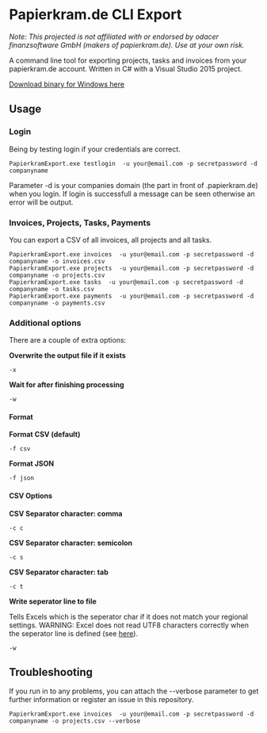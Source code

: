 # Papierkram.de CLI Export

_Note: This projected is not affiliated with or endorsed by odacer finanzsoftware GmbH  (makers of papierkram.de). Use at your own risk._

A command line tool for exporting projects, tasks and invoices from your papierkram.de account. Written in C# with a Visual Studio 2015 project.

[Download binary for Windows here](https://github.com/aduggleby/papierkram-export/raw/master/dist/PapierkramExport.zip)

## Usage

### Login

Being by testing login if your credentials are correct.

    PapierkramExport.exe testlogin  -u your@email.com -p secretpassword -d companyname
    
Parameter -d is your companies domain (the part in front of .papierkram.de) when you login.
If login is successfull a message can be seen otherwise an error will be output.

### Invoices, Projects, Tasks, Payments

You can export a CSV of all invoices, all projects and all tasks.

    PapierkramExport.exe invoices  -u your@email.com -p secretpassword -d companyname -o invoices.csv
    PapierkramExport.exe projects  -u your@email.com -p secretpassword -d companyname -o projects.csv
    PapierkramExport.exe tasks  -u your@email.com -p secretpassword -d companyname -o tasks.csv
    PapierkramExport.exe payments  -u your@email.com -p secretpassword -d companyname -o payments.csv

### Additional options

There are a couple of extra options:

**Overwrite the output file if it exists**

    -x 
    
**Wait for <enter> after finishing processing**

    -w
    
    

#### Format 

**Format CSV (default)**

	-f csv

**Format JSON**

	-f json


#### CSV Options

**CSV Separator character: comma**

    -c c
    
**CSV Separator character: semicolon**

    -c s
    
**CSV Separator character: tab**

    -c t
    
**Write seperator line to file**

Tells Excels which is the seperator char if it does not match your regional settings. WARNING: Excel does not read UTF8 characters correctly when the seperator line is defined (see [here](http://stackoverflow.com/questions/20395699/sep-statement-breaks-utf8-bom-in-csv-file-which-is-generated-by-xsl)).

    -w 
    
## Troubleshooting

If you run in to any problems, you can attach the --verbose parameter to get further information or register an issue in this repository.

    PapierkramExport.exe invoices  -u your@email.com -p secretpassword -d companyname -o projects.csv --verbose


